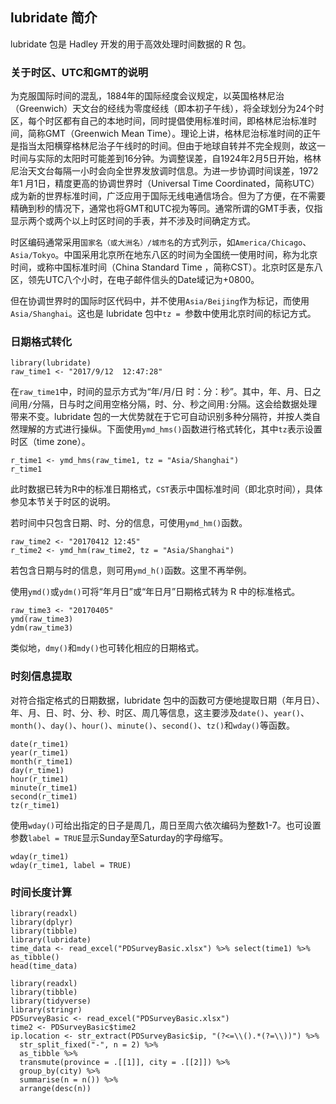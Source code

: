 
## **lubridate** 简介

lubridate 包是 Hadley 开发的用于高效处理时间数据的 R 包。

### 关于时区、UTC和GMT的说明

为克服国际时间的混乱，1884年的国际经度会议规定，以英国格林尼治（Greenwich）天文台的经线为零度经线（即本初子午线），将全球划分为24个时区，每个时区都有自己的本地时间，同时提倡使用标准时间，即格林尼治标准时间，简称GMT（Greenwich Mean Time）。理论上讲，格林尼治标准时间的正午是指当太阳横穿格林尼治子午线时的时间。但由于地球自转并不完全规则，故这一时间与实际的太阳时可能差到16分钟。为调整误差，自1924年2月5日开始，格林尼治天文台每隔一小时会向全世界发放调时信息。为进一步协调时间误差，1972年1 月1日，精度更高的协调世界时（Universal Time Coordinated，简称UTC）成为新的世界标准时间，广泛应用于国际无线电通信场合。但为了方便，在不需要精确到秒的情况下，通常也将GMT和UTC视为等同。通常所谓的GMT手表，仅指显示两个或两个以上时区时间的手表，并不涉及时间确定方式。

时区编码通常采用`国家名（或大洲名）/城市名`的方式列示，如`America/Chicago`、`Asia/Tokyo`。中国采用北京所在地东八区的时间为全国统一使用时间，称为北京时间，或称中国标准时间（China Standard Time ，简称CST）。北京时区是东八区，领先UTC八个小时，在电子邮件信头的Date域记为+0800。

但在协调世界时的国际时区代码中，并不使用`Asia/Beijing`作为标记，而使用`Asia/Shanghai`。这也是 lubridate 包中`tz = `参数中使用北京时间的标记方式。

### 日期格式转化


```{r}
library(lubridate)
raw_time1 <- "2017/9/12  12:47:28"
```

在`raw_time1`中，时间的显示方式为“年/月/日 时：分：秒”。其中，年、月、日之间用`/`分隔，日与时之间用空格分隔，时、分、秒之间用`:`分隔。这会给数据处理带来不变。lubridate 包的一大优势就在于它可自动识别多种分隔符，并按人类自然理解的方式进行操纵。下面使用`ymd_hms()`函数进行格式转化，其中`tz`表示设置时区（time zone）。

```{r}
r_time1 <- ymd_hms(raw_time1, tz = "Asia/Shanghai")
r_time1
```
此时数据已转为R中的标准日期格式，`CST`表示中国标准时间（即北京时间），具体参见本节关于时区的说明。


若时间中只包含日期、时、分的信息，可使用`ymd_hm()`函数。

```{r}
raw_time2 <- "20170412 12:45"
r_time2 <- ymd_hm(raw_time2, tz = "Asia/Shanghai")
```

若包含日期与时的信息，则可用`ymd_h()`函数。这里不再举例。

使用`ymd()`或`ydm()`可将“年月日”或“年日月”日期格式转为 R 中的标准格式。
```{r}
raw_time3 <- "20170405"
ymd(raw_time3)
ydm(raw_time3)
```
类似地，`dmy()`和`mdy()`也可转化相应的日期格式。


### 时刻信息提取

对符合指定格式的日期数据，lubridate 包中的函数可方便地提取日期（年月日）、年、月、日、时、分、秒、时区、周几等信息，这主要涉及`date()`、`year()`、`month()`、`day()`、`hour()`、`minute()`、`second()`、`tz()`和`wday()`等函数。


```{r}
date(r_time1)
year(r_time1)
month(r_time1)
day(r_time1)
hour(r_time1)
minute(r_time1)
second(r_time1)
tz(r_time1)
```

使用`wday()`可给出指定的日子是周几，周日至周六依次编码为整数1-7。也可设置参数`label = TRUE`显示Sunday至Saturday的字母缩写。

```{r}
wday(r_time1)
wday(r_time1, label = TRUE)
```


### 时间长度计算


```{r}
library(readxl)
library(dplyr)
library(tibble)
library(lubridate)
time_data <- read_excel("PDSurveyBasic.xlsx") %>% select(time1) %>% as_tibble() 
head(time_data)
```


```{r, eval=FALSE}
library(readxl)
library(tibble)
library(tidyverse)
library(stringr)
PDSurveyBasic <- read_excel("PDSurveyBasic.xlsx")
time2 <- PDSurveyBasic$time2
ip.location <- str_extract(PDSurveyBasic$ip, "(?<=\\().*(?=\\))") %>% 
  str_split_fixed("-", n = 2) %>%
  as_tibble %>%
  transmute(province = .[[1]], city = .[[2]]) %>% 
  group_by(city) %>% 
  summarise(n = n()) %>% 
  arrange(desc(n))
```



